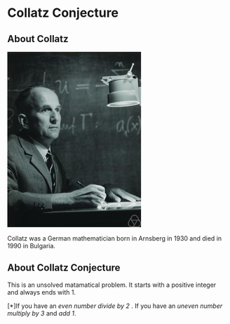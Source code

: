 # Collatz Conjecture

## About Collatz 
![Collatz](Lothar_Collatz.jpg)

Collatz was a German mathematician born in Arnsberg in 1930 and died in 1990 in Bulgaria. 

## About Collatz Conjecture 
This is an unsolved matamatical problem. It starts with a positive integer and always ends with 1. 

[*]If you have an *even number divide by 2* .
If you have an *uneven number multiply by 3* and *add 1*.
